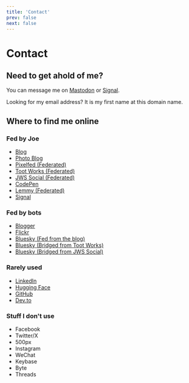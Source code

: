 ```yaml
---
title: 'Contact'
prev: false
next: false
---
```

# Contact

## Need to get ahold of me?

You can message me on [Mastodon](https://toot.works/@joe) or <a rel="me" href="https://signal.me/#eu/wYx/v3zx0aPCt1RvLXBtCTcrKGWK0hJiIw2JpsQatK5UCSN9YMpDurXTeZ11atLj">Signal</a>.  

Looking for my email address?  It is my first name at this domain name.

## Where to find me online

### Fed by Joe

* <a rel="me" href="https://jws.news">Blog</a>
* <a rel="me" href="https://jws.pictures">Photo Blog</a>
* <a rel="me" href="https://pixelfed.social/i/web/profile/11244">Pixelfed (Federated)</a>
* <a rel="me" href="https://toot.works/@joe">Toot Works (Federated)</a>
* <a rel="me" href="https://jws.social/@joe">JWS Social (Federated)</a>
* <a rel="me" href="https://codepen.io/steinbring">CodePen</a>
* <a rel="me" href="https://midwest.social/u/steinbring">Lemmy (Federated)</a>
* <a rel="me" href="https://signal.me/#eu/wYx/v3zx0aPCt1RvLXBtCTcrKGWK0hJiIw2JpsQatK5UCSN9YMpDurXTeZ11atLj">Signal</a>

### Fed by bots

* <a rel="me" href="https://photos.jws.app">Blogger</a>
* <a rel="me" href="https://www.flickr.com/photos/joesteinbring/">Flickr</a>
* <a rel="me" href="https://bsky.app/profile/jws.news">Bluesky (Fed from the blog)</a>
* <a rel="me" href="https://bsky.app/profile/joe.toot.works.ap.brid.gy">Bluesky (Bridged from Toot Works)</a>
* <a rel="me" href="https://bsky.app/profile/joe.jws.social.ap.brid.gy">Bluesky (Bridged from JWS Social)</a>

### Rarely used

* <a rel="me" href="https://www.linkedin.com/in/steinbring/">LinkedIn</a>
* <a rel="me" href="https://huggingface.co/steinbring">Hugging Face</a>
* <a rel="me" href="https://github.com/steinbring/">GitHub</a>
* <a rel="me" href="https://dev.to/steinbring/">Dev.to</a>

### Stuff I don't use

* Facebook
* Twitter/X
* 500px
* Instagram
* WeChat
* Keybase
* Byte
* Threads
